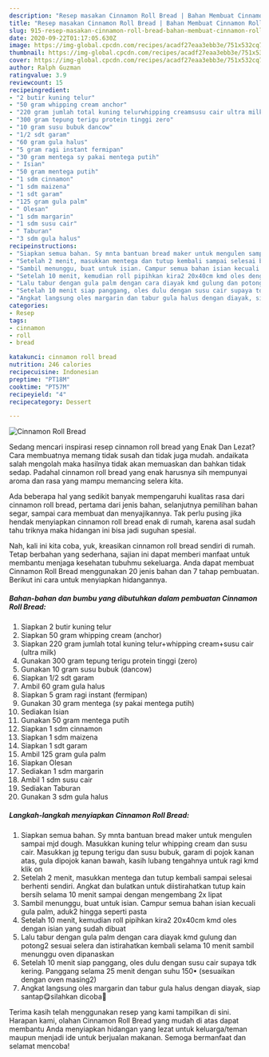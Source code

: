 ```yaml
---
description: "Resep masakan Cinnamon Roll Bread | Bahan Membuat Cinnamon Roll Bread Yang Lezat Sekali"
title: "Resep masakan Cinnamon Roll Bread | Bahan Membuat Cinnamon Roll Bread Yang Lezat Sekali"
slug: 915-resep-masakan-cinnamon-roll-bread-bahan-membuat-cinnamon-roll-bread-yang-lezat-sekali
date: 2020-09-22T01:17:05.630Z
image: https://img-global.cpcdn.com/recipes/acadf27eaa3ebb3e/751x532cq70/cinnamon-roll-bread-foto-resep-utama.jpg
thumbnail: https://img-global.cpcdn.com/recipes/acadf27eaa3ebb3e/751x532cq70/cinnamon-roll-bread-foto-resep-utama.jpg
cover: https://img-global.cpcdn.com/recipes/acadf27eaa3ebb3e/751x532cq70/cinnamon-roll-bread-foto-resep-utama.jpg
author: Ralph Guzman
ratingvalue: 3.9
reviewcount: 15
recipeingredient:
- "2 butir kuning telur"
- "50 gram whipping cream anchor"
- "220 gram jumlah total kuning telurwhipping creamsusu cair ultra milk"
- "300 gram tepung terigu protein tinggi zero"
- "10 gram susu bubuk dancow"
- "1/2 sdt garam"
- "60 gram gula halus"
- "5 gram ragi instant fermipan"
- "30 gram mentega sy pakai mentega putih"
- " Isian"
- "50 gram mentega putih"
- "1 sdm cinnamon"
- "1 sdm maizena"
- "1 sdt garam"
- "125 gram gula palm"
- " Olesan"
- "1 sdm margarin"
- "1 sdm susu cair"
- " Taburan"
- "3 sdm gula halus"
recipeinstructions:
- "Siapkan semua bahan. Sy mnta bantuan bread maker untuk mengulen sampai mjd dough. Masukkan kuning telur whipping cream dan susu cair. Masukkan jg tepung terigu dan susu bubuk, garam di pojok kanan atas, gula dipojok kanan bawah, kasih lubang tengahnya untuk ragi kmd klik on"
- "Setelah 2 menit, masukkan mentega dan tutup kembali sampai selesai berhenti sendiri. Angkat dan bulatkan untuk diistirahatkan tutup kain bersih selama 10 menit sampai dengan mengembang 2x lipat"
- "Sambil menunggu, buat untuk isian. Campur semua bahan isian kecuali gula palm, aduk2 hingga seperti pasta"
- "Setelah 10 menit, kemudian roll pipihkan kira2 20x40cm kmd oles dengan isian yang sudah dibuat"
- "Lalu tabur dengan gula palm dengan cara diayak kmd gulung dan potong2 sesuai selera dan istirahatkan kembali selama 10 menit sambil menunggu oven dipanaskan"
- "Setelah 10 menit siap panggang, oles dulu dengan susu cair supaya tdk kering. Panggang selama 25 menit dengan suhu 150• (sesuaikan dengan oven masing2)"
- "Angkat langsung oles margarin dan tabur gula halus dengan diayak, siap santap😋silahkan dicoba🙏"
categories:
- Resep
tags:
- cinnamon
- roll
- bread

katakunci: cinnamon roll bread 
nutrition: 246 calories
recipecuisine: Indonesian
preptime: "PT18M"
cooktime: "PT57M"
recipeyield: "4"
recipecategory: Dessert

---
```



![Cinnamon Roll Bread](https://img-global.cpcdn.com/recipes/acadf27eaa3ebb3e/751x532cq70/cinnamon-roll-bread-foto-resep-utama.jpg)

Sedang mencari inspirasi resep cinnamon roll bread yang Enak Dan Lezat? Cara membuatnya memang tidak susah dan tidak juga mudah. andaikata salah mengolah maka hasilnya tidak akan memuaskan dan bahkan tidak sedap. Padahal cinnamon roll bread yang enak harusnya sih mempunyai aroma dan rasa yang mampu memancing selera kita.

Ada beberapa hal yang sedikit banyak mempengaruhi kualitas rasa dari cinnamon roll bread, pertama dari jenis bahan, selanjutnya pemilihan bahan segar, sampai cara membuat dan menyajikannya. Tak perlu pusing jika hendak menyiapkan cinnamon roll bread enak di rumah, karena asal sudah tahu triknya maka hidangan ini bisa jadi suguhan spesial.




Nah, kali ini kita coba, yuk, kreasikan cinnamon roll bread sendiri di rumah. Tetap berbahan yang sederhana, sajian ini dapat memberi manfaat untuk membantu menjaga kesehatan tubuhmu sekeluarga. Anda dapat membuat Cinnamon Roll Bread menggunakan 20 jenis bahan dan 7 tahap pembuatan. Berikut ini cara untuk menyiapkan hidangannya.

<!--inarticleads1-->

##### Bahan-bahan dan bumbu yang dibutuhkan dalam pembuatan Cinnamon Roll Bread:

1. Siapkan 2 butir kuning telur
1. Siapkan 50 gram whipping cream (anchor)
1. Siapkan 220 gram jumlah total kuning telur+whipping cream+susu cair (ultra milk)
1. Gunakan 300 gram tepung terigu protein tinggi (zero)
1. Gunakan 10 gram susu bubuk (dancow)
1. Siapkan 1/2 sdt garam
1. Ambil 60 gram gula halus
1. Siapkan 5 gram ragi instant (fermipan)
1. Gunakan 30 gram mentega (sy pakai mentega putih)
1. Sediakan  Isian
1. Gunakan 50 gram mentega putih
1. Siapkan 1 sdm cinnamon
1. Siapkan 1 sdm maizena
1. Siapkan 1 sdt garam
1. Ambil 125 gram gula palm
1. Siapkan  Olesan
1. Sediakan 1 sdm margarin
1. Ambil 1 sdm susu cair
1. Sediakan  Taburan
1. Gunakan 3 sdm gula halus




<!--inarticleads2-->

##### Langkah-langkah menyiapkan Cinnamon Roll Bread:

1. Siapkan semua bahan. Sy mnta bantuan bread maker untuk mengulen sampai mjd dough. Masukkan kuning telur whipping cream dan susu cair. Masukkan jg tepung terigu dan susu bubuk, garam di pojok kanan atas, gula dipojok kanan bawah, kasih lubang tengahnya untuk ragi kmd klik on
1. Setelah 2 menit, masukkan mentega dan tutup kembali sampai selesai berhenti sendiri. Angkat dan bulatkan untuk diistirahatkan tutup kain bersih selama 10 menit sampai dengan mengembang 2x lipat
1. Sambil menunggu, buat untuk isian. Campur semua bahan isian kecuali gula palm, aduk2 hingga seperti pasta
1. Setelah 10 menit, kemudian roll pipihkan kira2 20x40cm kmd oles dengan isian yang sudah dibuat
1. Lalu tabur dengan gula palm dengan cara diayak kmd gulung dan potong2 sesuai selera dan istirahatkan kembali selama 10 menit sambil menunggu oven dipanaskan
1. Setelah 10 menit siap panggang, oles dulu dengan susu cair supaya tdk kering. Panggang selama 25 menit dengan suhu 150• (sesuaikan dengan oven masing2)
1. Angkat langsung oles margarin dan tabur gula halus dengan diayak, siap santap😋silahkan dicoba🙏




Terima kasih telah menggunakan resep yang kami tampilkan di sini. Harapan kami, olahan Cinnamon Roll Bread yang mudah di atas dapat membantu Anda menyiapkan hidangan yang lezat untuk keluarga/teman maupun menjadi ide untuk berjualan makanan. Semoga bermanfaat dan selamat mencoba!
